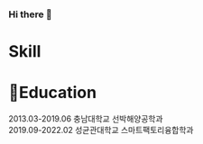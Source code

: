 ### Hi there 👋
# Skill

# :school:Education
2013.03-2019.06 충남대학교 선박해양공학과   
2019.09-2022.02 성균관대학교 스마트팩토리융합학과


<!--
**ryukkt62/ryukkt62** is a ✨ _special_ ✨ repository because its `README.md` (this file) appears on your GitHub profile.

Here are some ideas to get you started:

- 🔭 I’m currently working on ...
- 🌱 I’m currently learning ...
- 👯 I’m looking to collaborate on ...
- 🤔 I’m looking for help with ...
- 💬 Ask me about ...
- 📫 How to reach me: ...
- 😄 Pronouns: ...
- ⚡ Fun fact: ...
-->
